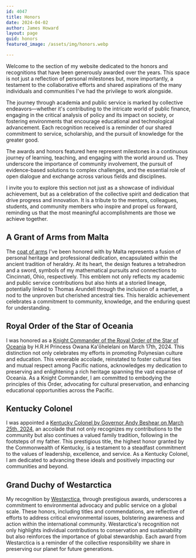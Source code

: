 ```yaml
---
id: 4047
title: Honors
date: 2024-04-02
author: James Howard
layout: page
guid: honors
featured_image: /assets/img/honors.webp

---
```


Welcome to the section of my website dedicated to the honors and
recognitions that have been generously awarded over the years. This
space is not just a reflection of personal milestones but, more
importantly, a testament to the collaborative efforts and shared
aspirations of the many individuals and communities I've had the
privilege to work alongside.

The journey through academia and public service is marked by
collective endeavors—whether it's contributing to the intricate
world of public finance, engaging in the critical analysis of policy
and its impact on society, or fostering environments that encourage
educational and technological advancement. Each recognition received
is a reminder of our shared commitment to service, scholarship, and
the pursuit of knowledge for the greater good.

The awards and honors featured here represent milestones in a
continuous journey of learning, teaching, and engaging with the
world around us. They underscore the importance of community
involvement, the pursuit of evidence-based solutions to complex
challenges, and the essential role of open dialogue and exchange
across various fields and disciplines.

I invite you to explore this section not just as a showcase of
individual achievement, but as a celebration of the collective
spirit and dedication that drive progress and innovation. It is a
tribute to the mentors, colleagues, students, and community members
who inspire and propel us forward, reminding us that the most
meaningful accomplishments are those we achieve together.

## A Grant of Arms from Malta

The [coat of arms](/honors/malta) I've been honored with by Malta
represents a fusion of personal heritage and professional dedication,
encapsulated within the ancient tradition of heraldry. At its heart,
the design features a tetrahedron and a sword, symbols of my
mathematical pursuits and connections to Cincinnati, Ohio, respectively.
This emblem not only reflects my academic and public service
contributions but also hints at a storied lineage, potentially
linked to Thomas Arundell through the inclusion of a martlet, a nod
to the unproven but cherished ancestral ties. This heraldic achievement
celebrates a commitment to community, knowledge, and the enduring
quest for understanding.

## Royal Order of the Star of Oceania

I was honored as a [Knight Commander of the Royal Order of the Star
of Oceania](/honors/hawaii) by H.R.H Princess Owana Ka'ōhelelani
on March 17th, 2024. This distinction not only celebrates my efforts
in promoting Polynesian culture and education. This venerable
accolade, reinstated to foster cultural ties and mutual respect
among Pacific nations, acknowledges my dedication to preserving and
enlightening a rich heritage spanning the vast expanse of Oceania.
As a Knight Commander, I am committed to embodying the principles
of this Order, advocating for cultural preservation, and enhancing
educational opportunities across the Pacific.

## Kentucky Colonel

I was appointed a [Kentucky Colonel by Governor Andy Beshear on
March 25th, 2024](/2024/04/02/i-was-appointed-a-kentucky-colonel),
an accolade that not only recognizes my contributions to the community
but also continues a valued family tradition, following in the
footsteps of my father. This prestigious title, the highest honor
granted by the Commonwealth of Kentucky, is a testament to a steadfast
commitment to the values of leadership, excellence, and service.
As a Kentucky Colonel, I am dedicated to advancing these ideals and
positively impacting our communities and beyond.

## Grand Duchy of Westarctica

My recognition by [Westarctica](/honors/westarctica), through
prestigious awards, underscores a commitment to environmental
advocacy and public service on a global scale. These honors, including
titles and commendations, are reflective of efforts to address
critical environmental issues, bolstering awareness and action
within the international community. Westarctica's recognition not
only highlights individual contributions to conservation and
sustainability but also reinforces the importance of global
stewardship. Each award from Westarctica is a reminder of the
collective responsibility we share in preserving our planet for
future generations.
